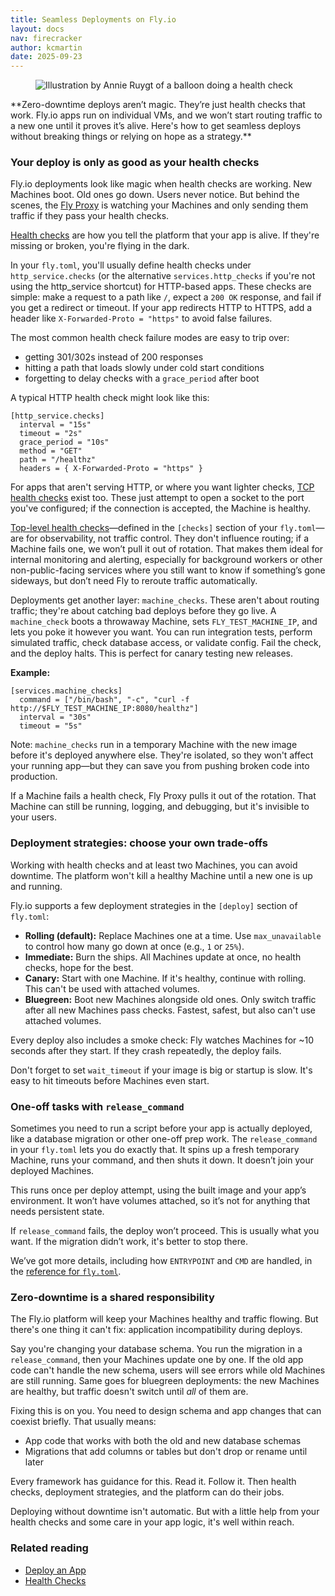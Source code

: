 ```yaml
---
title: Seamless Deployments on Fly.io
layout: docs
nav: firecracker
author: kcmartin
date: 2025-09-23
---
```


<figure>
  <img src="/static/images/seamless-deployments.png" alt="Illustration by Annie Ruygt of a balloon doing a health check" class="w-full max-w-lg mx-auto">
</figure>

<div class="callout">
**Zero-downtime deploys aren’t magic. They’re just health checks that work. Fly.io apps run on individual VMs, and we won’t start routing traffic to a new one until it proves it’s alive. Here's how to get seamless deploys without breaking things or relying on hope as a strategy.**
</div>

### Your deploy is only as good as your health checks

Fly.io deployments look like magic when health checks are working. New Machines boot. Old ones go down. Users never notice. But behind the scenes, the [Fly Proxy](/docs/reference/fly-proxy/) is watching your Machines and only sending them traffic if they pass your health checks.

[Health checks](/docs/reference/health-checks/) are how you tell the platform that your app is alive. If they're missing or broken, you're flying in the dark.

In your `fly.toml`, you'll usually define health checks under `http_service.checks` (or the alternative `services.http_checks` if you're not using the http_service shortcut) for HTTP-based apps. These checks are simple: make a request to a path like `/`, expect a `200 OK` response, and fail if you get a redirect or timeout. If your app redirects HTTP to HTTPS, add a header like `X-Forwarded-Proto = "https"` to avoid false failures.

The most common health check failure modes are easy to trip over:

- getting 301/302s instead of 200 responses
- hitting a path that loads slowly under cold start conditions
- forgetting to delay checks with a `grace_period` after boot

A typical HTTP health check might look like this:

```
[http_service.checks]
  interval = "15s"
  timeout = "2s"
  grace_period = "10s"
  method = "GET"
  path = "/healthz"
  headers = { X-Forwarded-Proto = "https" }
```

For apps that aren't serving HTTP, or where you want lighter checks, [TCP health checks](/docs/reference/health-checks/#service-level-checks) exist too. These just attempt to open a socket to the port you've configured; if the connection is accepted, the Machine is healthy.

[Top-level health checks](/docs/reference/health-checks/#top-level-checks)—defined in the `[checks]` section of your `fly.toml`—are for observability, not traffic control. They don't influence routing; if a Machine fails one, we won’t pull it out of rotation. That makes them ideal for internal monitoring and alerting, especially for background workers or other non-public-facing services where you still want to know if something’s gone sideways, but don’t need Fly to reroute traffic automatically.

Deployments get another layer: `machine_checks`. These aren't about routing traffic; they're about catching bad deploys before they go live. A `machine_check` boots a throwaway Machine, sets `FLY_TEST_MACHINE_IP`, and lets you poke it however you want. You can run integration tests, perform simulated traffic, check database access, or validate config. Fail the check, and the deploy halts. This is perfect for canary testing new releases.

**Example:**

```
[services.machine_checks]
  command = ["/bin/bash", "-c", "curl -f http://$FLY_TEST_MACHINE_IP:8080/healthz"]
  interval = "30s"
  timeout = "5s"
```

Note: `machine_checks` run in a temporary Machine with the new image before it's deployed anywhere else. They're isolated, so they won't affect your running app—but they can save you from pushing broken code into production.

If a Machine fails a health check, Fly Proxy pulls it out of the rotation. That Machine can still be running, logging, and debugging, but it's invisible to your users.

### Deployment strategies: choose your own trade-offs

Working with health checks and at least two Machines, you can avoid downtime. The platform won't kill a healthy Machine until a new one is up and running.

Fly.io supports a few deployment strategies in the `[deploy]` section of `fly.toml`:

- **Rolling (default):** Replace Machines one at a time. Use `max_unavailable` to control how many go down at once (e.g., `1` or `25%`).
- **Immediate:** Burn the ships. All Machines update at once, no health checks, hope for the best.
- **Canary:** Start with one Machine. If it's healthy, continue with rolling. This can't be used with attached volumes.
- **Bluegreen:** Boot new Machines alongside old ones. Only switch traffic after all new Machines pass checks. Fastest, safest, but also can't use attached volumes.

Every deploy also includes a smoke check: Fly watches Machines for \~10 seconds after they start. If they crash repeatedly, the deploy fails.

Don't forget to set `wait_timeout` if your image is big or startup is slow. It's easy to hit timeouts before Machines even start.

### One-off tasks with `release_command`

Sometimes you need to run a script before your app is actually deployed, like a database migration or other one-off prep work. The `release_command` in your `fly.toml` lets you do exactly that. It spins up a fresh temporary Machine, runs your command, and then shuts it down. It doesn’t join your deployed Machines.

This runs once per deploy attempt, using the built image and your app’s environment. It won’t have volumes attached, so it’s not for anything that needs persistent state.

If `release_command` fails, the deploy won’t proceed. This is usually what you want. If the migration didn’t work, it's better to stop there.

We’ve got more details, including how `ENTRYPOINT` and `CMD` are handled, in the [reference for `fly.toml`](/docs/reference/configuration/#run-one-off-commands-before-releasing-a-deployment).

### Zero-downtime is a shared responsibility

The Fly.io platform will keep your Machines healthy and traffic flowing. But there's one thing it can't fix: application incompatibility during deploys.

Say you're changing your database schema. You run the migration in a `release_command`, then your Machines update one by one. If the old app code can't handle the new schema, users will see errors while old Machines are still running. Same goes for bluegreen deployments: the new Machines are healthy, but traffic doesn't switch until _all_ of them are.

Fixing this is on you. You need to design schema and app changes that can coexist briefly. That usually means:

- App code that works with both the old and new database schemas
- Migrations that add columns or tables but don't drop or rename until later

Every framework has guidance for this. Read it. Follow it. Then health checks, deployment strategies, and the platform can do their jobs.

Deploying without downtime isn't automatic. But with a little help from your health checks and some care in your app logic, it's well within reach.

### Related reading

- [Deploy an App](/docs/launch/deploy/)
- [Health Checks](/docs/reference/health-checks/)

